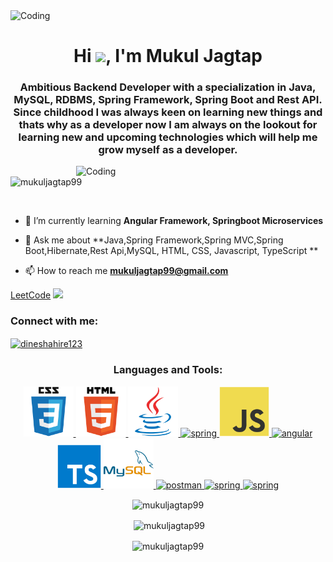 


<img border-radius="20px" alt="Coding" width="100%" height="500px" src="https://camo.githubusercontent.com/a4c584bce1c41271485d28f92aaf9f581b3c88b68ca723b6edfd58b4ba988c2b/68747470733a2f2f63646e2e6472696262626c652e636f6d2f75736572732f313138373833362f73637265656e73686f74732f363533393432392f70726f6772616d65722e676966">



<h1 align="center">Hi <img src="https://media.giphy.com/media/hvRJCLFzcasrR4ia7z/giphy.gif" width="35">, I'm Mukul Jagtap</h1>
<h3 align="center">Ambitious Backend Developer with a specialization in Java, MySQL, RDBMS, Spring Framework, Spring Boot and Rest API. Since childhood I was always keen on learning new things and thats why as a developer now I am always on the lookout for learning new and upcoming technologies which will help me grow myself as a developer.</h3>

<img align="right" alt="Coding" width="399" src = "https://camo.githubusercontent.com/8bf6f6d78abc81fcf9c49f10649423e73ea44bc248e83aaae8759d401c829a84/68747470733a2f2f70687973696373677572756b756c2e66696c65732e776f726470726573732e636f6d2f323031392f30322f6368617261637465722d312e676966">

<p align="left"> <img src="https://komarev.com/ghpvc/?username=mukuljagtap99&label=Profile%20views&color=0e75b6&style=flat" alt="mukuljagtap99" /> </p>

<p align="left"> <a href="https://twitter.com/" target="blank"><img src="https://img.shields.io/twitter/follow/?logo=twitter&style=for-the-badge" alt="" /></a> </p>

- 🌱 I’m currently learning **Angular Framework, Springboot Microservices**

- 💬 Ask me about **Java,Spring Framework,Spring MVC,Spring Boot,Hibernate,Rest Api,MySQL, HTML, CSS, Javascript, TypeScript **

- 📫 How to reach me **mukuljagtap99@gmail.com**

 [LeetCode](https://leetcode.com/Mukul_99/)
  ![](https://leetcard.jacoblin.cool/Mukul_99)

<h3 align="left">Connect with me:</h3>
<p align="left" >
<a href="www.linkedin.com/in/mukulrjagtap" target="blank"><img align="center" src="https://raw.githubusercontent.com/rahuldkjain/github-profile-readme-generator/master/src/images/icons/Social/linked-in-alt.svg" alt="dineshahire123" height="30" width="40" /></a>
</p>

<h3 align="center">Languages and Tools:</h3>
<p align="center"> <a href="https://www.w3schools.com/css/" target="_blank" rel="noreferrer"> <img src="https://raw.githubusercontent.com/devicons/devicon/master/icons/css3/css3-original-wordmark.svg" alt="css3" width="80" height="80"/> </a> <a href="https://www.w3.org/html/" target="_blank" rel="noreferrer"> <img src="https://raw.githubusercontent.com/devicons/devicon/master/icons/html5/html5-original-wordmark.svg" alt="html5" width="80" height="80"/> </a> <a href="https://www.java.com" target="_blank" rel="noreferrer"> <img src="https://raw.githubusercontent.com/devicons/devicon/master/icons/java/java-original.svg" alt="java" width="80" height="80"/> </a> <a href="https://hibernate.org/orm/documentation/6.2/" target="_blank" rel="noreferrer"> <img src="https://cdn.freebiesupply.com/logos/large/2x/hibernate-logo-png-transparent.png" alt="spring" width="80" height="80"/> </a> <a href="https://developer.mozilla.org/en-US/docs/Web/JavaScript" target="_blank" rel="noreferrer"> <img src="https://raw.githubusercontent.com/devicons/devicon/master/icons/javascript/javascript-original.svg" alt="javascript" width="80" height="80"/> </a> <a href="https://angular.io" target="_blank" rel="noreferrer"> <img src="https://angular.io/assets/images/logos/angular/angular.svg" alt="angular" width="80" height="80"/> </a>  <a href="https://www.typescriptlang.org/" target="_blank" rel="noreferrer"> <img src="https://raw.githubusercontent.com/devicons/devicon/master/icons/typescript/typescript-original.svg" alt="typescript" width="70" height="70"/> </a> <a href="https://www.mysql.com/" target="_blank" rel="noreferrer"> <img src="https://raw.githubusercontent.com/devicons/devicon/master/icons/mysql/mysql-original-wordmark.svg" alt="mysql" width="80" height="80"/> </a> <a href="https://postman.com" target="_blank" rel="noreferrer"> <img src="https://www.vectorlogo.zone/logos/getpostman/getpostman-icon.svg" alt="postman" width="80" height="80"/> </a> <a href="https://spring.io/" target="_blank" rel="noreferrer"> <img src="https://www.vectorlogo.zone/logos/springio/springio-icon.svg" alt="spring" width="80" height="80"/> </a> <a href="https://docs.spring.io/spring-boot/docs/current/reference/htmlsingle/" target="_blank" rel="noreferrer"> <img src="https://pbs.twimg.com/profile_images/1235868806079057921/fTL08u_H_400x400.png" alt="spring" width="120" height="100"/> </a> </p>

<p align="center"><img width ="600" align="center" src="https://github-readme-stats.vercel.app/api/top-langs?username=mukuljagtap99&show_icons=true&locale=en&layout=compact" alt="mukuljagtap99" /></p>

<p align="center">&nbsp;<img width ="600" align="center" src="https://github-readme-stats.vercel.app/api?username=mukuljagtap99&show_icons=true&locale=en" alt="mukuljagtap99" /></p>

<p align="center"><img width ="600" align="center" src="https://github-readme-streak-stats.herokuapp.com/?user=mukuljagtap99&" alt="mukuljagtap99" /></p>

